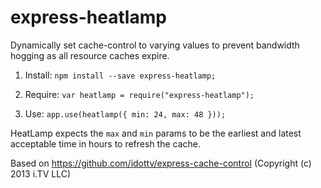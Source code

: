express-heatlamp
=====================

Dynamically set cache-control to varying values to prevent bandwidth hogging as all resource caches expire.

1. Install: `npm install --save express-heatlamp;`

2. Require: `var heatlamp = require("express-heatlamp");`

3. Use: `app.use(heatlamp({ min: 24, max: 48 }));`

HeatLamp expects the `max` and `min` params to be the earliest and latest acceptable time in hours to refresh the cache.

Based on https://github.com/idottv/express-cache-control (Copyright (c) 2013 i.TV LLC)

